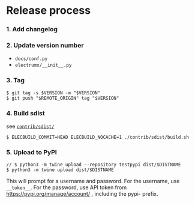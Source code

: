 # Release process

### 1. Add changelog

### 2. Update version number

- `docs/conf.py`
- `electrumx/__init__.py`

### 3. Tag

```
$ git tag -s $VERSION -m "$VERSION"
$ git push "$REMOTE_ORIGIN" tag "$VERSION"
```

### 4. Build sdist

see [`contrib/sdist/`](contrib/sdist)

```
$ ELECBUILD_COMMIT=HEAD ELECBUILD_NOCACHE=1 ./contrib/sdist/build.sh
```

### 5. Upload to PyPI

```
// $ python3 -m twine upload --repository testpypi dist/$DISTNAME
$ python3 -m twine upload dist/$DISTNAME
```

This will prompt for a username and password. For the username, use `__token__`.
For the password, use API token from https://pypi.org/manage/account/ , including the pypi- prefix.
